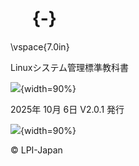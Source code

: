 
# 　 {-}

\vspace{7.0in}


Linuxシステム管理標準教科書

![](image/bar.png){width=90%}

2025年  10月  6日 V2.0.1 発行

![](image/bar.png){width=90%}

&copy; LPI-Japan
